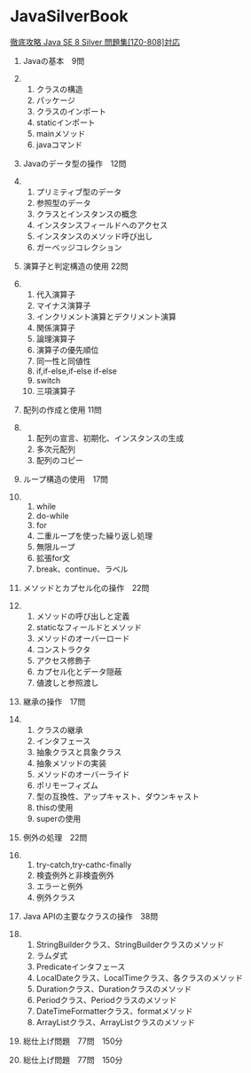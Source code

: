 # JavaSilverBook

[徹底攻略 Java SE 8 Silver 問題集[1Z0-808]対応 ](https://www.amazon.co.jp/%E5%BE%B9%E5%BA%95%E6%94%BB%E7%95%A5-Java-Silver-%E5%95%8F%E9%A1%8C%E9%9B%86-1Z0-808/dp/4844339931/ref=sr_1_1?ie=UTF8&qid=1548522026&sr=8-1&keywords=java+silver)

1. Javaの基本　9問

2. 1. クラスの構造
   2. パッケージ
   3. クラスのインポート
   4. staticインポート
   5. mainメソッド
   6. javaコマンド

3. Javaのデータ型の操作　12問

4. 1. プリミティブ型のデータ
   2. 参照型のデータ
   3. クラスとインスタンスの概念
   4. インスタンスフィールドへのアクセス
   5. インスタンスのメソッド呼び出し
   6. ガーベッジコレクション

5. 演算子と判定構造の使用 22問

6. 1. 代入演算子
   2. マイナス演算子
   3. インクリメント演算とデクリメント演算
   4. 関係演算子
   5. 論理演算子
   6. 演算子の優先順位
   7. 同一性と同値性
   8. if,if-else,if-else if-else
   9. switch
   10. 三項演算子

7. 配列の作成と使用 11問

8. 1. 配列の宣言、初期化、インスタンスの生成
   2. 多次元配列
   3. 配列のコピー

9. ループ構造の使用　17問

10. 1. while
    2. do-while
    3. for
    4. 二重ループを使った繰り返し処理
    5. 無限ループ
    6. 拡張for文
    7. break、continue、ラベル

11. メソッドとカプセル化の操作　22問

12. 1. メソッドの呼び出しと定義
    2. staticなフィールドとメソッド
    3. メソッドのオーバーロード
    4. コンストラクタ
    5. アクセス修飾子
    6. カプセル化とデータ隠蔽
    7. 値渡しと参照渡し

13. 継承の操作　17問

14. 1. クラスの継承
    2. インタフェース
    3. 抽象クラスと具象クラス
    4. 抽象メソッドの実装
    5. メソッドのオーバーライド
    6. ポリモーフィズム
    7. 型の互換性、アップキャスト、ダウンキャスト
    8. thisの使用
    9. superの使用

15. 例外の処理　22問

16. 1. try-catch,try-cathc-finally
    2. 検査例外と非検査例外
    3. エラーと例外
    4. 例外クラス

17. Java APIの主要なクラスの操作　38問

18. 1. StringBuilderクラス、StringBuilderクラスのメソッド
    2. ラムダ式
    3. Predicateインタフェース
    4. LocalDateクラス、LocalTimeクラス、各クラスのメソッド
    5. Durationクラス、Durationクラスのメソッド
    6. Periodクラス、Periodクラスのメソッド
    7. DateTimeFormatterクラス、formatメソッド
    8. ArrayListクラス、ArrayListクラスのメソッド

19. 総仕上げ問題　77問　150分

20. 総仕上げ問題　77問　150分

